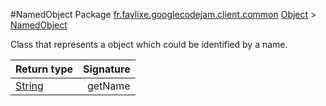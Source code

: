 #NamedObject
Package [fr.faylixe.googlecodejam.client.common](nullfr/faylixe/googlecodejam/client/common)
[Object]() > [NamedObject]()

<p>Class that represents a object which
 could be identified by a name.</p>

Return type | Signature
--- | ---:
[String]() | getName
